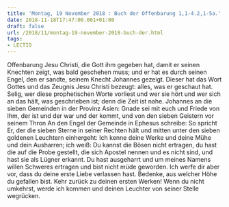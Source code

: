 ```yaml
---
title: 'Montag, 19 November 2018 : Buch der Offenbarung 1,1-4.2,1-5a.'
date: 2018-11-18T17:47:00.001+01:00
draft: false
url: /2018/11/montag-19-november-2018-buch-der.html
tags: 
- LECTIO
---
```


Offenbarung Jesu Christi, die Gott ihm gegeben hat, damit er seinen Knechten zeigt, was bald geschehen muss; und er hat es durch seinen Engel, den er sandte, seinem Knecht Johannes gezeigt. Dieser hat das Wort Gottes und das Zeugnis Jesu Christi bezeugt: alles, was er geschaut hat. Selig, wer diese prophetischen Worte vorliest und wer sie hört und wer sich an das hält, was geschrieben ist; denn die Zeit ist nahe. Johannes an die sieben Gemeinden in der Provinz Asien: Gnade sei mit euch und Friede von Ihm, der ist und der war und der kommt, und von den sieben Geistern vor seinem Thron An den Engel der Gemeinde in Ephesus schreibe: So spricht Er, der die sieben Sterne in seiner Rechten hält und mitten unter den sieben goldenen Leuchtern einhergeht: Ich kenne deine Werke und deine Mühe und dein Ausharren; ich weiß: Du kannst die Bösen nicht ertragen, du hast die auf die Probe gestellt, die sich Apostel nennen und es nicht sind, und hast sie als Lügner erkannt. Du hast ausgeharrt und um meines Namens willen Schweres ertragen und bist nicht müde geworden. Ich werfe dir aber vor, dass du deine erste Liebe verlassen hast. Bedenke, aus welcher Höhe du gefallen bist. Kehr zurück zu deinen ersten Werken! Wenn du nicht umkehrst, werde ich kommen und deinen Leuchter von seiner Stelle wegrücken.